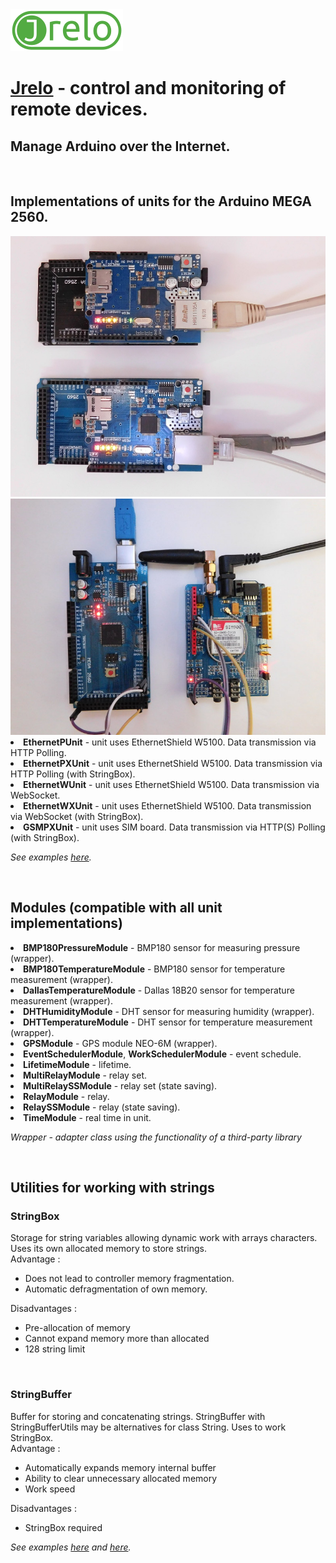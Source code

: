 <img src="img/logo-lg.png" title="jrelo">

<h1><a target="_blank" href="https://jrelo.com">Jrelo</a> - control and monitoring of remote devices.</h1>
<h2> Manage Arduino over the Internet.</h2>
<br>
<h2>
    Implementations of units for the Arduino MEGA 2560.
</h2>

<img src="img/img0.jpg" title="Arduino and Ethernet">
<img src="img/img1.jpg" title="Arduino and SIM900">

<ui>
    <li><b>EthernetPUnit</b> - unit uses EthernetShield W5100. Data transmission via HTTP Polling.</li>
    <li><b>EthernetPXUnit</b> - unit uses EthernetShield W5100. Data transmission via HTTP Polling (with StringBox).
    </li>
    <li><b>EthernetWUnit</b> - unit uses EthernetShield W5100. Data transmission via WebSocket.</li>
    <li><b>EthernetWXUnit</b> - unit uses EthernetShield W5100. Data transmission via WebSocket (with StringBox).
    </li>
    <li><b>GSMPXUnit</b> - unit uses SIM board. Data transmission via HTTP(S) Polling (with StringBox).</li>
</ui>
<p><i>See examples <a target="_blank" href="https://jrelo.com/archives/category/examples-ru/arduino">here</a>.</i></p>
<br>
<h2>
    Modules (compatible with all unit implementations)
</h2>

<ui>
    <li><b>BMP180PressureModule</b> - BMP180 sensor for measuring pressure (wrapper).</li>
    <li><b>BMP180TemperatureModule</b> - BMP180 sensor for temperature measurement (wrapper).</li>
    <li><b>DallasTemperatureModule</b> - Dallas 18B20 sensor for temperature measurement (wrapper).</li>
    <li><b>DHTHumidityModule</b> - DHT sensor for measuring humidity (wrapper).</li>
    <li><b>DHTTemperatureModule</b> - DHT sensor for temperature measurement (wrapper).</li>
    <li><b>GPSModule</b> - GPS module NEO-6M (wrapper).</li>
    <li><b>EventSchedulerModule</b>, <b>WorkSchedulerModule</b> - event schedule.</li>
    <li><b>LifetimeModule</b> - lifetime.</li>
    <li><b>MultiRelayModule</b> - relay set.</li>
    <li><b>MultiRelaySSModule</b> - relay set (state saving).</li>
    <li><b>RelayModule</b> - relay.</li>
    <li><b>RelaySSModule</b> - relay (state saving).</li>
    <li><b>TimeModule</b> - real time in unit.</li>
</ui>


<p><i>Wrapper - adapter class using the functionality of a third-party library</i></p>
<br>
<h2>
    Utilities for working with strings
</h2>
<div>
    <h3>StringBox</h3> Storage for string variables allowing dynamic work with arrays characters. Uses its own allocated
    memory to store strings.
    <div>Advantage :</div>
    <ul>
        <li>Does not lead to controller memory fragmentation.</li>
        <li>Automatic defragmentation of own memory.</li>
    </ul>
    <div>Disadvantages :</div>
    <ul>
        <li>Pre-allocation of memory</li>
        <li>Cannot expand memory more than allocated</li>
        <li>128 string limit</li>
    </ul>
</div>
<br>
<div>
    <h3>StringBuffer</h3> Buffer for storing and concatenating strings. StringBuffer with StringBufferUtils may be
    alternatives
    for class String. Uses to work StringBox.
    <div>Advantage :</div>
    <ul>
        <li>Automatically expands memory internal buffer</li>
        <li>Ability to clear unnecessary allocated memory</li>
        <li>Work speed</li>
    </ul>
    <div>Disadvantages :</div>
    <ul>
        <li>StringBox required</li>
    </ul>
</div>
<p><i>See examples <a target="_blank"
                      href="https://github.com/jrelo-com/libraries/blob/master/JreloUtils/examples/StringBox/StringBox.ino">here</a>
    and <a target="_blank"
           href="https://github.com/jrelo-com/libraries/blob/master/JreloUtils/examples/StringBuffer/StringBuffer.ino">here</a>.</i>
</p>

